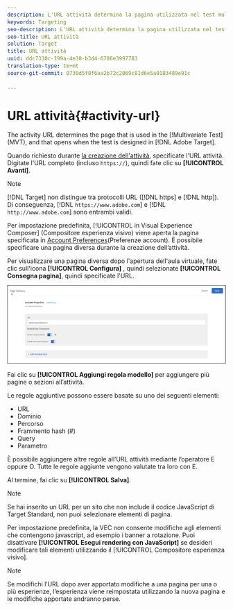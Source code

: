 ```yaml
---
description: L'URL attività determina la pagina utilizzata nel test multivariato (MVT), che si apre quando il test è progettato in Target.
keywords: Targeting
seo-description: L'URL attività determina la pagina utilizzata nel test multivariato (MVT), che si apre quando il test è progettato in Adobe Target.
seo-title: URL attività
solution: Target
title: URL attività
uuid: ddc7330c-199a-4e38-b3d4-6786e3997783
translation-type: tm+mt
source-git-commit: 0730d5f8f6aa2b72c2069c81d6e5a0183489e91c

---
```



# URL attività{#activity-url}

The activity URL determines the page that is used in the [!Multivariate Test] (MVT), and that opens when the test is designed in [!DNL Adobe Target].

Quando richiesto durante [la creazione dell&#39;attività](/help/c-activities/c-multivariate-testing/t-create-multivariate-test/create-multivariate-test.md), specificate l&#39;URL attività. Digitate l&#39;URL completo (incluso `https://`), quindi fate clic su **[!UICONTROL Avanti]**.

>[!NOTE]
>
>[!DNL Target] non distingue tra protocolli URL ([!DNL https] e [!DNL http]). Di conseguenza, [!DNL `https://www.adobe.com`] e [!DNL `http://www.adobe.com`] sono entrambi validi.

Per impostazione predefinita, [!UICONTROL in Visual Experience Composer] (Compositore esperienza visivo) viene aperta la pagina specificata in [Account Preferences](/help/administrating-target/r-target-account-preferences/target-account-preferences.md)(Preferenze account). È possibile specificare una pagina diversa durante la creazione dell’attività.

Per visualizzare una pagina diversa dopo l&#39;apertura dell&#39;aula virtuale, fate clic sull&#39;icona **[!UICONTROL Configura]** , quindi selezionate **[!UICONTROL Consegna pagina]**, quindi specificate l&#39;URL.

![Consegna pagina, finestra di dialogo](/help/c-activities/c-multivariate-testing/t-create-multivariate-test/assets/url-config.png)

Fai clic su **[!UICONTROL Aggiungi regola modello]** per aggiungere più pagine o sezioni all’attività.

Le regole aggiuntive possono essere basate su uno dei seguenti elementi:

* URL
* Dominio
* Percorso
* Frammento hash (#)
* Query
* Parametro

È possibile aggiungere altre regole all’URL attività mediante l’operatore E oppure O. Tutte le regole aggiunte vengono valutate tra loro con E.

Al termine, fai clic su **[!UICONTROL Salva]**.

>[!NOTE]
>
>Se hai inserito un URL per un sito che non include il codice JavaScript di Target Standard, non puoi selezionare elementi di pagina.

Per impostazione predefinita, la VEC non consente modifiche agli elementi che contengono javascript, ad esempio i banner a rotazione. Puoi disattivare **[!UICONTROL Esegui rendering con JavaScript]** se desideri modificare tali elementi utilizzando il [!UICONTROL Compositore esperienza visivo].

>[!NOTE]
>
>Se modifichi l’URL dopo aver apportato modifiche a una pagina per una o più esperienze, l’esperienza viene reimpostata utilizzando la nuova pagina e le modifiche apportate andranno perse.